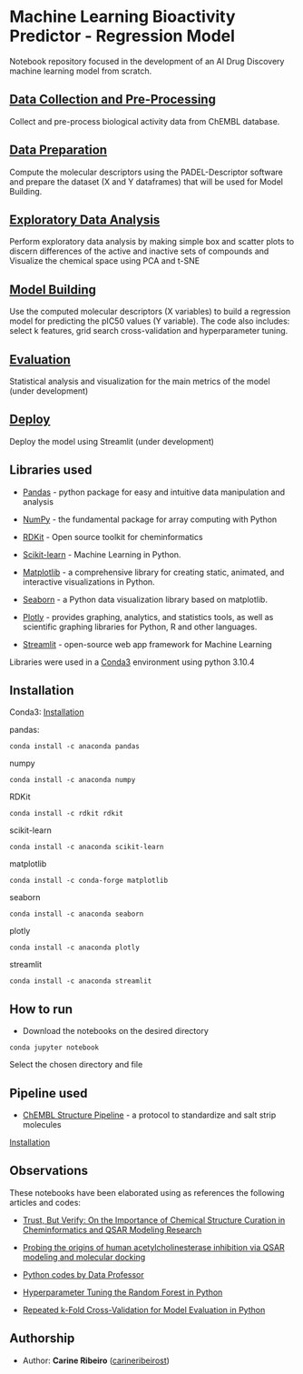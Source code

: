 
# Machine Learning Bioactivity Predictor - Regression Model

Notebook repository focused in the development of an AI Drug Discovery
machine learning model from scratch. 

## [Data Collection and Pre-Processing](https://github.com/carineribeirost)
Collect and pre-process biological activity data from
ChEMBL database.

## [Data Preparation](https://github.com/carineribeirost)
Compute the molecular descriptors using the PADEL-Descriptor software and 
prepare the dataset (X and Y dataframes) that will be used for Model Building.

## [Exploratory Data Analysis](https://github.com/carineribeirost) 
Perform exploratory data analysis by making simple box 
and scatter plots to discern differences of the 
active and inactive sets of compounds and Visualize the 
chemical space using PCA and t-SNE 

## [Model Building](https://github.com/carineribeirost)
Use the computed molecular descriptors (X variables) 
to build a regression model for predicting the pIC50 values (Y variable).
The code also includes: select k features, grid search cross-validation 
and hyperparameter tuning.

## [Evaluation](https://github.com/carineribeirost)
Statistical analysis and visualization for the main metrics of the model 
(under development)

## [Deploy](https://github.com/carineribeirost)
Deploy the model using Streamlit (under development)

## Libraries used

* [Pandas](https://pandas.pydata.org/) - python package for easy and intuitive data manipulation and analysis

* [NumPy](https://numpy.org/) -  the fundamental package for array computing with Python

* [RDKit](https://www.rdkit.org/) - Open source toolkit for cheminformatics

* [Scikit-learn](https://scikit-learn.org/stable/) - Machine Learning in Python.

* [Matplotlib](https://matplotlib.org/) - a comprehensive library for creating static, animated, and interactive visualizations in Python.

* [Seaborn](https://seaborn.pydata.org/) - a Python data visualization library based on matplotlib.  

* [Plotly](https://plotly.com/) - provides graphing, analytics, and statistics tools, as well as scientific graphing libraries for Python, R and other languages.

* [Streamlit](https://streamlit.io/) - open-source web app framework for Machine Learning

Libraries were used in a [Conda3](https://docs.conda.io/en/latest/) environment using python 3.10.4

## Installation

Conda3: [Installation](https://docs.anaconda.com/anaconda/install/index.html)

pandas:
```
conda install -c anaconda pandas
```
numpy
```
conda install -c anaconda numpy
```
RDKit
```
conda install -c rdkit rdkit
```
scikit-learn
```
conda install -c anaconda scikit-learn
```
matplotlib
```
conda install -c conda-forge matplotlib
```
seaborn
```
conda install -c anaconda seaborn
```
plotly
```
conda install -c anaconda plotly
```
streamlit
```
conda install -c anaconda streamlit
```
## How to run
* Download the notebooks on the desired directory
```
conda jupyter notebook 
```
Select the chosen directory and file

## Pipeline used

* [ChEMBL Structure Pipeline](https://github.com/ChEMBL_Structure_Pipeline) - a protocol to standardize and salt strip molecules

[Installation](https://github.com/ChEMBL_Structure_Pipeline/blob/master/README.md)

## Observations

These notebooks have been elaborated using 
as references the following articles and codes:

* [Trust, But Verify: On the Importance of Chemical Structure Curation in Cheminformatics and QSAR Modeling Research](https://pubs.acs.org/doi/10.1021/ci100176x)

* [Probing the origins of human acetylcholinesterase inhibition via QSAR modeling and molecular docking](https://pubmed.ncbi.nlm.nih.gov/27602288/)

* [Python codes by Data Professor](https://github.com/dataprofessor/code/tree/master/python)

* [Hyperparameter Tuning the Random Forest in Python](https://towardsdatascience.com/hyperparameter-tuning-the-random-forest-in-python-using-scikit-learn-28d2aa77dd74)

* [Repeated k-Fold Cross-Validation for Model Evaluation in Python](https://machinelearningmastery.com/repeated-k-fold-cross-validation-with-python/)

## Authorship
* Author: **Carine Ribeiro** ([carineribeirost](https://github.com/carineribeirost))

